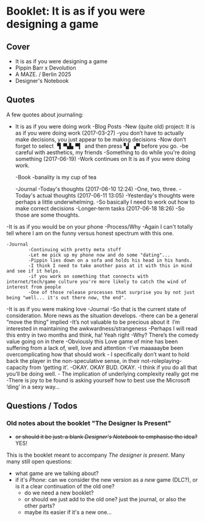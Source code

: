 # Booklet: It is as if you were designing a game

## Cover

- It is as if you were designing a game
- Pippin Barr x Devolution
- A MAZE. / Berlin 2025
- Designer's Notebook

## Quotes

A few quotes about journaling:

- It is as if you were doing work
    -Blog Posts
      -New (quite old) project: It is as if you were doing work (2017-03-27)
          -you don’t have to actually make decisions, you just appear to be making decisions
          -Now don’t forget to select ▝▍▀▟▖▀▎ and then press ▚▎▗▀ before you go.
          -be careful with aesthetics, my friends
        -Something to do while you're doing something (2017-06-19)
            -Work continues on It is as if you were doing work.
  
    -Book
        -banality is my cup of tea
  
    -Journal
        -Today's thoughts (2017-06-10 12:24)
            -One, two, three.
        -Today's actual thoughts (2017-06-11 13:05)
            -Yesterday's thoughts were perhaps a little underwhelming.
            -So basically I need to work out how to make correct decisions
        -Longer-term tasks (2017-06-18 18:26)
            -So those are some thoughts.
  
-It is as if you would be on your phone
    -Process/Why
            -Again I can't totally tell where I am on the funny versus honest spectrum with this one.
            
    -Journal
            -Continuing with pretty meta stuff
            -Let me pick up my phone now and do some "dating"...
            -Pippin lies down on a sofa and holds his head in his hands.
            -I think I need to take another pass at it with this in mind and see if it helps.
            -if you work on something that connects with internet/tech/game culture you're more likely to catch the wind of interest from people
            -One of those release processes that surprise you by not just being "well... it's out there now, the end".
  
-It is as if you were making love
    -Journal
            -So that is the current state of consideration. More news as the situation develops.
            -there can be a general “move the thing” implied
            -It’s not valuable to be precious about it  I’m interested in maintaining the awkwardness/strangeness
            -Perhaps I will read this entry in two months and think, ha! Yeah right
            -Why? There’s the comedy value going on in there
            -Obviously this Love game of mine has been suffering from a lack of, well, love and attention
            -I’ve maaaaaybe been overcomplicating how that should work
            - I specifically don’t want to hold back the player in the non-speculative sense, in their not-roleplaying-capacity from ‘getting it’.
            -OKAY. OKAY BUD. OKAY.
            -I think if you do all that you’ll be doing well.
            - The implication of underlying complexity really got me
            -There is joy to be found is asking yourself how to best use the Microsoft ‘ding’ in a sexy way…

## Questions / Todos

### Old notes about the booklet "The Designer Is Present"

- ~~or should it be just: a blank *Designer's Notebook* to emphasise the idea?~~ YES!

This is the booklet meant to accompany *The designer is present*. Many many still open questions:

- what game are we talking about?
- if it's *Phone*: can we consider the new version as a _new_ game (DLC?), or is it a clear continuation of the old one?
    - do we need a new booklet?
    - or should we just add to the old one? just the journal, or also the other parts?
    - maybe its easier if it's a new one... 
